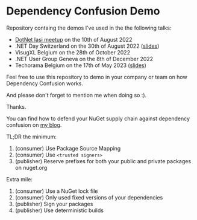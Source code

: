 # Dependency Confusion Demo

Repository containg the demos I've used in the the following talks:
- [DotNet Iasi meetup](https://www.meetup.com/dotnetiasi/events/287271942/) on the 10th of August 2022
- .NET Day Switzerland on the 30th of August 2022 ([slides](https://speakerdeck.com/dotnetday/dot-net-day-22-dependency-confusion-and-its-cure-a-nuget-story-by-andrei-epure))
- VisugXL Belgium on the 28th of October 2022
- .NET User Group Geneva on the 8th of December 2022
- Techorama Belgium on the 17th of May 2023 ([slides](slides/EPURE_Techorama_2023.pdf))

Feel free to use this repository to demo in your company or team on how Dependency Confusion works.

And please don't forget to mention me when doing so :).

Thanks.

You can find how to defend your NuGet supply chain against dependency confusion on [my blog](https://andreiepure.ro/2022/08/28/dotnetday-resources.html).

TL;DR the minimum:
1. (consumer) Use Package Source Mapping
1. (consumer) Use `<trusted signers>`
1. (publisher) Reserve prefixes for both your public and private packages on nuget.org

Extra mile:
1. (consumer) Use a NuGet lock file
1. (consumer) Only used fixed versions of your dependencies
1. (publisher) Sign your packages
1. (publisher) Use deterministic builds
